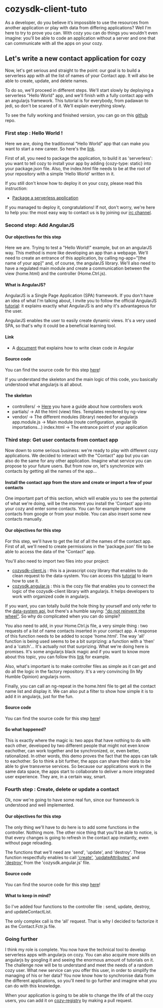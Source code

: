 # cozysdk-client-tuto

As a developer, do you believe it’s impossible to use the resources from another application or play with data from differing applications? Well I'm here to try to prove you can. With cozy you can do things you wouldn't even imagine: you'll be able to code an application without a server and one that can communicate with all the apps on your cozy.

## Let's write a new contact application for cozy

Now, let's get serious and straight to the point: our goal is to build a serverless app with all the list of names of your Contact app. It will also be able to create, update, and delete names.

To do so, we'll proceed in different steps. We'll start slowly by deploying a serverless "Hello World" app, and we'll finish with a fully contact app with an angularjs framework. This tutorial is for everybody, from padawan to jedi, so don't be scared of it. We'll explain everything slowly.

To see the fully working and finished version, you can go on this [github](https://github.com/lemelon/cozysdk-client-tuto) repo.

### First step : Hello World !

Here we are, doing the traditionnal "Hello World" app that can make you want to start a new career. So here's the [link](https://github.com/lemelon/cozysdk-client-tuto/tree/7b4c33ce8d1281edeb5a8017191a403ee820fde4). 

First of all, you need to package the application, to build it as 'serverless': you want to tell cozy to install your app by adding {cozy-type: static} into your package.json file. Also, the index.html file needs to be at the root of your repository with a simple 'Hello World' written in it.

If you still don't know how to deploy it on your cozy, please read this instruction:

* [Package a serverless application](https://dev.cozy.io/#package-a-serverless-application-for-installation-into-your-cozy-platform)

If you managed to deploy it, congratulations! If not, don't worry, we're here to help you: the most easy way to contact us is by joining our [irc channel](http://irc.lc/freenode/cozycloud).

### Second step: Add AngularJS

#### Our objectives for this step

Here we are. Trying to test a "Hello World!" example, but on an angularJS way. This method is more like developing an app than a webpage. We'll need to create an entrance of this application, by calling ng-app="[the name of your app]" and, of course, the angularJS library. We'll also need to have a regulated main module and create a communication between the view (home.html) and the controller (Home.Ctrl.js).

#### What is AngularJS?

AngularJS is a Single Page Application (SPA) framework. If you don't have an idea of what I'm talking about, I invite you to follow the official AngularJS [tutorial](https://angularjs.org/): it explains exactly what AngularJS is and why it's advantageous for the user.

AngularJS enables the user to easily create dynamic views. It's a very used SPA, so that's why it could be a beneficial learning tool.

#### Link

* A [document](https://github.com/johnpapa/angular-styleguide) that explains how to write clean code in Angular

#### Source code

You can find the source code for this step [here](https://github.com/lemelon/cozysdk-client-tuto/tree/6db477ec69e883e0d837eee447015606b231a9b0)!

If you understand the skeleton and the main logic of this code, you basically understood what angularjs is all about.

#### The skeleton

* controllers/ -> [Here](https://docs.angularjs.org/guide/controller) you have a guide about how controllers work
* partials/ -> All the html (view) files. Templates rendered by ng-view
* vendor/ -> The different modules (library) needed for angularjs
app.module.js -> Main module (route configuration, angular lib importations...)
index.html -> The entrance point of your application

### Third step: Get user contacts from contact app

Now down to some serious business: we're ready to play with different cozy applications. We decided to interact with the "Contact" app but you can also do the same for any other application. Imagine what service you can propose to your future users. But from now on, let's synchronize with contacts by getting all the names of the app...

#### Install the contact app from the store and create or import a few of your contacts

One important part of this section, which will enable you to see the potential of what we're doing, will be the moment you install the 'Contact' app into your cozy and enter some contacts. You can for example import some contacts from google or from your mobile. You can also insert some new contacts manually.

#### Our objectives for this step

For this step, we'll have to get the list of all the names of the contact app. First of all, we'll need to create permissions in the 'package.json' file to be able to access the data of the "Contact" app. 

You'll also need to import two files into your project:

* [cozysdk-client.js](https://github.com/lemelon/cozysdk-client/blob/master/dist/cozysdk-client.js) : this is a javascript cozy library that enables to do clean request to the data-system. You can access this [tutorial](https://github.com/lemelon/cozysdk-client/blob/master/api.md) to learn how to use it.
* [cozysdk.angular.js](https://github.com/lemelon/cozysdk-client-tuto/blob/master/interfaces/cozysdk.angular.js) : this is the cozy file that enables you to connect the logic of the cozysdk-client library with angularjs. It helps developers to work with organized code in angularjs.

If you want, you can totally build the hole thing by yourself and only refer to the [data-system api](https://docs.cozy.io/en/hack/cookbooks/data-system.html), but there's a humble saying: ["do not reinvent the wheel"](https://en.wikipedia.org/wiki/Reinventing_the_wheel). So why do complicated when you can do simple?

You also need to add, in your Home.Ctrl.js file, a very simple thing : two requests of a list of name contacts inserted in your contact app. A response of this function needs to be added to scope 'home.html'. The way 'all' function is being used seems to be a bit surprizing: a function with a 'then' and a 'catch'... It's actually not that surprizing. What we're doing here is promises. It's some angularjs black magic and if you want to know more about this topic, you can follow this [link](http://www.webdeveasy.com/javascript-promises-and-angularjs-q-service/) for example. 

Also, what's important is to make controller files as simple as it can get and do all the logic in the factory repository. It's a very convincing (In My Humble Opinion) angularjs norm.

Finally, you can call an ng-repeat in the home.html file to get all the contact name list and display it. We can also put a filter to show how simple it is to add it in angularjs, just for the fun.

#### Source code

You can find the source code for this step [here](https://github.com/lemelon/cozysdk-client-tuto/tree/fff542ba62005442768179d3d96989d199dd3f7a)!

#### So what happened?

This is exactly where the magic is: two apps that have nothing to do with each other, developed by two different people that might not even know eachother, can work together and be synchronized, or, even better, rationalized. In other words, this demo proves the fact that the apps can talk to eachother. So to think a bit further, the apps can share their data to be able to give transverse services. So because our applications work in the same data space, the apps start to collaborate to deliver a more integrated user experience. They are, in a certain way, smart.

### Fourth step : Create, delete or update a contact

Ok, now we're going to have some real fun, since our framework is understood and well implemented. 

#### Our objectives for this step

The only thing we'll have to do here is to add some functions in the controller. Nothing more. The other nice thing that you'll be able to notice, is that every changes is going to refresh in the contact app instantly, even without page reloading.

The functions that we'll need are 'send', 'update', and 'destroy'. These function respectfully enables to call ['create'](https://github.com/lemelon/cozysdk-client/blob/master/api.md#createdoctype-attributes-callback), ['updateAttributes'](https://github.com/lemelon/cozysdk-client/blob/master/api.md#updateattributesdoctype-id-attributes) and ['destroy'](https://github.com/lemelon/cozysdk-client/blob/master/api.md#destroyid-callback) from the 'cozysdk.angular.js' file.

#### Source code

You can find the source code for this step [here](https://github.com/lemelon/cozysdk-client-tuto/tree/fff542ba62005442768179d3d96989d199dd3f7a)!

#### What to keep in mind?

So I've added four functions to the controller file : send, update, destroy, and updateContactList. 

The only complex call is the ‘all' request. That is why I decided to factorize it as the Contact.Fctr.js file.

### Going further

I think my role is complete. You now have the technical tool to develop serverless apps with angularjs on cozy. You can also acquire more skills on angularjs by googling it and seeing the enormous amount of tutorials on it. The challenge now will be to understand and meet the needs of a random cozy user. What new service can you offer this user, in order to simplify the managing of his or her data? You now know how to synchronise data from the different applications, so you'll need to go further and imagine what you can do with this knowledge.

When your application is going to be able to change the life of all the cozy users, you can add it on [cozy-registry](https://github.com/cozy/cozy-registry) by making a pull request.